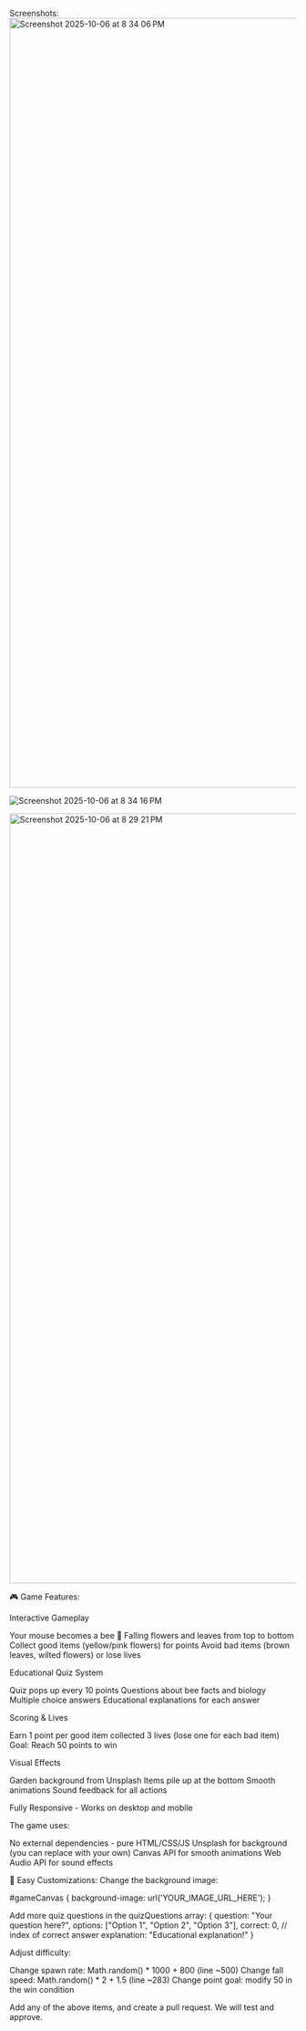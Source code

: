 Screenshots:
<img width="2168" height="1350" alt="Screenshot 2025-10-06 at 8 34 06 PM" src="https://github.com/user-attachments/assets/20d6b035-2984-480f-aea8-98492857b4ac" />

![Screenshot 2025-10-06 at 8 34 16 PM](https://github.com/user-attachments/assets/dcb73fd6-b637-4221-b999-f492903a83e0)

<img width="2168" height="1350" alt="Screenshot 2025-10-06 at 8 29 21 PM" src="https://github.com/user-attachments/assets/d77e2210-6557-4e87-8351-c4714e30ce8a" />


🎮 Game Features:

Interactive Gameplay

Your mouse becomes a bee 🐝
Falling flowers and leaves from top to bottom
Collect good items (yellow/pink flowers) for points
Avoid bad items (brown leaves, wilted flowers) or lose lives


Educational Quiz System

Quiz pops up every 10 points
Questions about bee facts and biology
Multiple choice answers
Educational explanations for each answer


Scoring & Lives

Earn 1 point per good item collected
3 lives (lose one for each bad item)
Goal: Reach 50 points to win

Visual Effects

Garden background from Unsplash
Items pile up at the bottom
Smooth animations
Sound feedback for all actions

Fully Responsive - Works on desktop and mobile

The game uses:

No external dependencies - pure HTML/CSS/JS
Unsplash for background (you can replace with your own)
Canvas API for smooth animations
Web Audio API for sound effects

🎨 Easy Customizations:
Change the background image:

#gameCanvas {
  background-image: url('YOUR_IMAGE_URL_HERE');
}

Add more quiz questions in the quizQuestions array:
{
  question: "Your question here?",
  options: ["Option 1", "Option 2", "Option 3"],
  correct: 0, // index of correct answer
  explanation: "Educational explanation!"
}

Adjust difficulty:

Change spawn rate: Math.random() * 1000 + 800 (line ~500)
Change fall speed: Math.random() * 2 + 1.5 (line ~283)
Change point goal: modify 50 in the win condition

Add any of the above items, and create a pull request. We will test and approve. 

